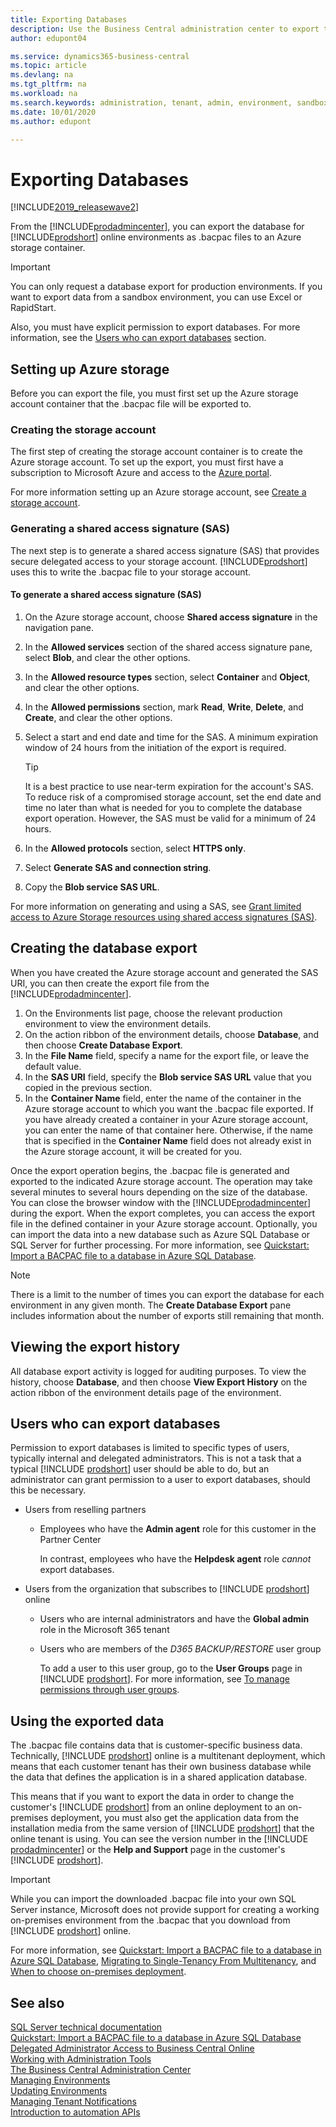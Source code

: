 ```yaml
---
title: Exporting Databases
description: Use the Business Central administration center to export tenant databases per environment.  
author: edupont04

ms.service: dynamics365-business-central
ms.topic: article
ms.devlang: na
ms.tgt_pltfrm: na
ms.workload: na
ms.search.keywords: administration, tenant, admin, environment, sandbox, database, export
ms.date: 10/01/2020
ms.author: edupont

---
```

# Exporting Databases

[!INCLUDE[2019_releasewave2](../includes/2019_releasewave2.md)]

From the [!INCLUDE[prodadmincenter](../developer/includes/prodadmincenter.md)], you can export the database for [!INCLUDE[prodshort](../developer/includes/prodshort.md)] online environments as .bacpac files to an Azure storage container.

> [!IMPORTANT]
> You can only request a database export for production environments. If you want to export data from a sandbox environment, you can use Excel or RapidStart.
>
> Also, you must have explicit permission to export databases. For more information, see the [Users who can export databases](#users-who-can-export-databases) section.

## Setting up Azure storage

Before you can export the file, you must first set up the Azure storage account container that the .bacpac file will be exported to.  

### Creating the storage account

The first step of creating the storage account container is to create the Azure storage account. To set up the export, you must first have a subscription to Microsoft Azure and access to the [Azure portal](https://portal.azure.com). 

For more information setting up an Azure storage account, see [Create a storage account](/azure/storage/common/storage-quickstart-create-account?tabs=azure-portal).

### Generating a shared access signature (SAS)

The next step is to generate a shared access signature (SAS) that provides secure delegated access to your storage account. [!INCLUDE[prodshort](../developer/includes/prodshort.md)] uses this to write the .bacpac file to your storage account.

#### To generate a shared access signature (SAS)

1. On the Azure storage account, choose **Shared access signature** in the navigation pane.
2. In the **Allowed services** section of the shared access signature pane, select **Blob**, and clear the other options.
3. In the **Allowed resource types** section, select **Container** and **Object**, and clear the other options.
4. In the **Allowed permissions** section, mark **Read**, **Write**, **Delete**, and **Create**, and clear the other options.
5. Select a start and end date and time for the SAS. A minimum expiration window of 24 hours from the initiation of the export is required.

    > [!TIP]
    > It is a best practice to use near-term expiration for the account's SAS. To reduce risk of a compromised storage account, set the end date and time no later than what is needed for you to complete the database export operation. However, the SAS must be valid for a minimum of 24 hours.

6. In the **Allowed protocols** section, select **HTTPS only**.
7. Select **Generate SAS and connection string**.
8. Copy the **Blob service SAS URL**.

For more information on generating and using a SAS, see [Grant limited access to Azure Storage resources using shared access signatures (SAS)](/azure/storage/common/storage-sas-overview).

## Creating the database export

When you have created the Azure storage account and generated the SAS URI, you can then create the export file from the [!INCLUDE[prodadmincenter](../developer/includes/prodadmincenter.md)].

1. On the Environments list page, choose the relevant production environment to view the environment details.
2. On the action ribbon of the environment details, choose **Database**, and then choose **Create Database Export**.
3. In the **File Name** field, specify a name for the export file, or leave the default value.
4. In the **SAS URI** field, specify the **Blob service SAS URL** value that you copied in the previous section.
5. In the **Container Name** field, enter the name of the container in the Azure storage account to which you want the .bacpac file exported. If you have already created a container in your Azure storage account, you can enter the name of that container here. Otherwise, if the name that is specified in the **Container Name** field does not already exist in the Azure storage account, it will be created for you.

Once the export operation begins, the .bacpac file is generated and exported to the indicated Azure storage account. The operation may take several minutes to several hours depending on the size of the database. You can close the browser window with the [!INCLUDE[prodadmincenter](../developer/includes/prodadmincenter.md)] during the export. When the export completes, you can access the export file in the defined container in your Azure storage account. Optionally, you can import the data into a new database such as Azure SQL Database or SQL Server for further processing. For more information, see [Quickstart: Import a BACPAC file to a database in Azure SQL Database](/azure/sql-database/sql-database-import).  

> [!NOTE]
> There is a limit to the number of times you can export the database for each environment in any given month. The **Create Database Export** pane includes information about the number of exports still remaining that month.

## Viewing the export history

All database export activity is logged for auditing purposes. To view the history, choose **Database**, and then choose **View Export History** on the action ribbon of the environment details page of the environment.

## Users who can export databases

Permission to export databases is limited to specific types of users, typically internal and delegated administrators. This is not a task that a typical [!INCLUDE [prodshort](../developer/includes/prodshort.md)] user should be able to do, but an administrator can grant permission to a user to export databases, should this be necessary.

- Users from reselling partners

  - Employees who have the **Admin agent** role for this customer in the Partner Center

    In contrast, employees who have the **Helpdesk agent** role *cannot* export databases.

- Users from the organization that subscribes to [!INCLUDE [prodshort](../developer/includes/prodshort.md)] online

  - Users who are internal administrators and have the **Global admin** role in the Microsoft 365 tenant
  - Users who are members of the *D365 BACKUP/RESTORE* user group

    To add a user to this user group, go to the **User Groups** page in [!INCLUDE [prodshort](../developer/includes/prodshort.md)]. For more information, see [To manage permissions through user groups](/dynamics365/business-central/ui-define-granular-permissions#to-manage-permissions-through-user-groups).  

## Using the exported data

The .bacpac file contains data that is customer-specific business data. Technically, [!INCLUDE [prodshort](../developer/includes/prodshort.md)] online is a multitenant deployment, which means that each customer tenant has their own business database while the data that defines the application is in a shared application database.  

This means that if you want to export the data in order to change the customer's [!INCLUDE [prodshort](../developer/includes/prodshort.md)] from an online deployment to an on-premises deployment, you must also get the application data from the installation media from the same version of [!INCLUDE [prodshort](../developer/includes/prodshort.md)] that the online tenant is using. You can see the version number in the [!INCLUDE [prodadmincenter](../developer/includes/prodadmincenter.md)] or the **Help and Support** page in the customer's [!INCLUDE [prodshort](../developer/includes/prodshort.md)].  

> [!IMPORTANT]
> While you can import the downloaded .bacpac file into your own SQL Server instance, Microsoft does not provide support for creating a working on-premises environment from the .bacpac that you download from [!INCLUDE [prodshort](../developer/includes/prodshort.md)] online.  

For more information, see [Quickstart: Import a BACPAC file to a database in Azure SQL Database](/azure/sql-database/sql-database-import), [Migrating to Single-Tenancy From Multitenancy](../deployment/Merging-an-Application-Database-with-a-Tenant-Database.md), and [When to choose on-premises deployment](../deployment/Deployment.md#when-to-choose-on-premises-deployment).  

## See also

[SQL Server technical documentation](/sql/sql-server/)  
[Quickstart: Import a BACPAC file to a database in Azure SQL Database](/azure/sql-database/sql-database-import)  
[Delegated Administrator Access to Business Central Online](delegated-admin.md)  
[Working with Administration Tools](administration.md)  
[The Business Central Administration Center](tenant-admin-center.md)  
[Managing Environments](tenant-admin-center-environments.md)  
[Updating Environments](tenant-admin-center-update-management.md)  
[Managing Tenant Notifications](tenant-admin-center-notifications.md)  
[Introduction to automation APIs](itpro-introduction-to-automation-apis.md)  
